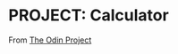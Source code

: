 # PROJECT: Calculator

From [The Odin Project](https://www.theodinproject.com/lessons/foundations-calculator)
